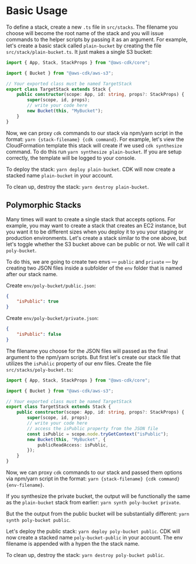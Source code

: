 # Basic Usage

To define a stack, create a new `.ts` file in `src/stacks`. The filename you choose will become the root name of the stack and you will issue commands to the helper scripts by passing it as an argument. For example, let's create a basic stack called `plain-bucket` by creating the file `src/stack/plain-bucket.ts`. It just makes a single S3 bucket:

```typescript
import { App, Stack, StackProps } from "@aws-cdk/core";

import { Bucket } from "@aws-cdk/aws-s3";

// Your exported class must be named TargetStack
export class TargetStack extends Stack {
    public constructor(scope: App, id: string, props?: StackProps) {
        super(scope, id, props);
        // write your code here
        new Bucket(this, "MyBucket");
    }
}
```

Now, we can proxy `cdk` commands to our stack via npm/yarn script in the format: `yarn {stack-filename} {cdk command}`. For example, let's view the CloudFormation template this stack will create if we used `cdk synthesize` command. To do this run `yarn synthesize plain-bucket`. If you are setup correctly, the template will be logged to your console.

To deploy the stack: `yarn deploy plain-bucket`. CDK will now create a stacked name `plain-bucket` in your account.

To clean up, destroy the stack: `yarn destroy plain-bucket`.

## Polymorphic Stacks

Many times will want to create a single stack that accepts options. For example, you may want to create a stack that creates an EC2 instance, but you want it to be different sizes when you deploy it to you your staging or production environments. Let's create a stack similar to the one above, but let's toggle whether the S3 bucket above can be public or not. We will call it `poly-bucket`.

To do this, we are going to create two envs — `public` and `private` — by creating two JSON files inside a subfolder of the `env` folder that is named after our stack name.

Create `env/poly-bucket/public.json`:

```json
{
    "isPublic": true
}
```

Create `env/poly-bucket/private.json`:

```json
{
    "isPublic": false
}
```

The filename you choose for the JSON files will passed as the final argument to the npm/yarn scripts. But first let's create our stack file that utilizes the `isPublic` property of our env files. Create the file `src/stacks/poly-bucket.ts`:

```typescript
import { App, Stack, StackProps } from "@aws-cdk/core";

import { Bucket } from "@aws-cdk/aws-s3";

// Your exported class must be named TargetStack
export class TargetStack extends Stack {
    public constructor(scope: App, id: string, props?: StackProps) {
        super(scope, id, props);
        // write your code here
        // access the isPublic property from the JSON file
        const isPublic = scope.node.tryGetContext("isPublic");
        new Bucket(this, "MyBucket", {
            publicReadAccess: isPublic,
        });
    }
}
```

Now, we can proxy `cdk` commands to our stack and passed them options via npm/yarn script in the format: `yarn {stack-filename} {cdk command} {env-filename}`.

If you synthesize the private bucket, the output will be functionally the same as the `plain-bucket` stack from earlier: `yarn synth poly-bucket private`.

But the the output from the public bucket will be substantially different: `yarn synth poly-bucket public`.

Let's deploy the public stack: `yarn deploy poly-bucket public`. CDK will now create a stacked name `poly-bucket-public` in your account. The env filename is appended with a hypen the the stack name.

To clean up, destroy the stack: `yarn destroy poly-bucket public`.
